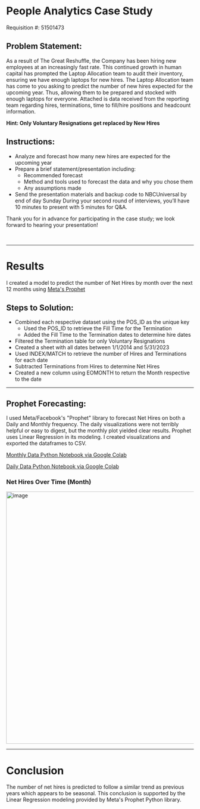 

# People Analytics Case Study
Requisition #: 51501473
<br>

## Problem Statement: 
As a result of The Great Reshuffle, the Company has been hiring new employees at an increasingly fast rate. This continued growth in human capital has prompted the Laptop Allocation team to audit their inventory, ensuring we have enough laptops for new hires. 
The Laptop Allocation team has come to you asking to predict the number of new hires expected for the upcoming year. Thus, allowing them to be prepared and stocked with enough laptops for everyone.
Attached is data received from the reporting team regarding hires, terminations, time to fill/hire positions and headcount information. 

**Hint: Only Voluntary Resignations get replaced by New Hires**



## Instructions:
- Analyze and forecast how many new hires are expected for the upcoming year
- Prepare a brief statement/presentation including:
  - Recommended forecast
  - Method and tools used to forecast the data and why you chose them
  - Any assumptions made
- Send the presentation materials and backup code to NBCUniversal by end of day Sunday
During your second round of interviews, you’ll have 10 minutes to present with 5 minutes for Q&A.

Thank you for in advance for participating in the case study; we look forward to hearing your presentation!

<br>


---

# Results
I created a model to predict the number of Net Hires by month over the next 12 months using [Meta's Prophet](https://facebook.github.io/prophet/docs/quick_start.html#python-api) 

## Steps to Solution:
- Combined each respective dataset using the POS_ID as the unique key
  - Used the POS_ID to retrieve the Fill Time for the Termination
  - Added the Fill Time to the Termination dates to determine hire dates
- Filtered the Termination table for only Voluntary Resignations
- Created a sheet with all dates between 1/1/2014 and 5/31/2023
- Used INDEX/MATCH to retrieve the number of Hires and Terminations for each date
- Subtracted Terminations from Hires to determine Net Hires
- Created a new column using EOMONTH to return the Month respective to the date


---
## Prophet Forecasting:

I used Meta/Facebook's "Prophet" library to forecast Net Hires on both a Daily and Monthly frequency. The daily visualizations were not terribly helpful or easy to digest, but the monthly plot yielded clear results. Prophet uses Linear Regression in its modeling. 
I created visualizations and exported the dataframes to CSV.

[Monthly Data Python Notebook via Google Colab](https://colab.research.google.com/drive/1IYprMwsaI-wvWW2O9Sit-gzdbqJRfl6y?usp=sharing)

[Daily Data Python Notebook via Google Colab](https://colab.research.google.com/drive/1Br_oSNJIzonQOi3LWdgOq8PQadttKvnb?usp=sharing)


### Net Hires Over Time (Month)
<img width="676" alt="image" src="https://github.com/charter-ab/career/assets/126614453/faa08749-7f6d-47e6-a39f-47c63bc778fc">


---
# Conclusion

The number of net hires is predicted to follow a similar trend as previous years which appears to be seasonal. 
This conclusion is supported by the Linear Regression modeling provided by Meta's Prophet Python library.
